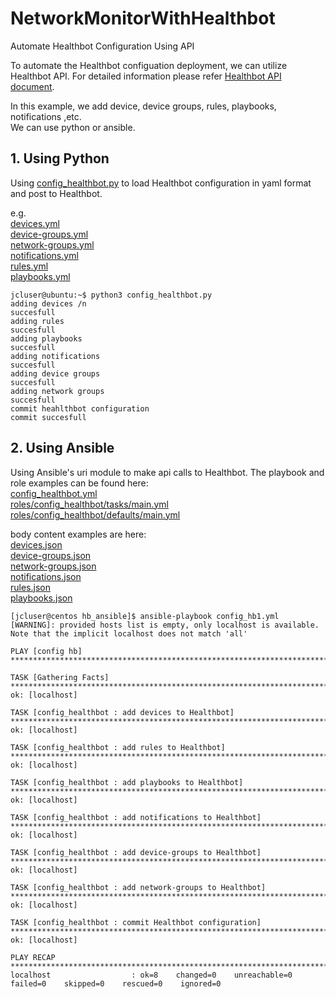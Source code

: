 # NetworkMonitorWithHealthbot
Automate Healthbot Configuration Using API

To automate the Healthbot configuation deployment, we can utilize Healthbot API. For detailed information please refer [Healthbot API document](https://www.juniper.net/documentation/en_US/healthbot/information-products/pathway-pages/api-ref/healthbot-rca-api-2.1.0.html).

In this example, we add device, device groups, rules, playbooks, notifications ,etc.  
We can use python or ansible.
## 1. Using Python   
Using [config_healthbot.py](https://github.com/wouyang628/NetworkMonitorWithHealthbot/blob/master/config_healthbot.py) to load Healthbot configuration in yaml format and post to Healthbot.

e.g.  
[devices.yml](https://github.com/wouyang628/NetworkMonitorWithHealthbot/blob/master/devices.yml)  
[device-groups.yml](https://github.com/wouyang628/NetworkMonitorWithHealthbot/blob/master/device-groups.yml)  
[network-groups.yml](https://github.com/wouyang628/NetworkMonitorWithHealthbot/blob/master/network-groups.yml)  
[notifications.yml](https://github.com/wouyang628/NetworkMonitorWithHealthbot/blob/master/notifications.yml)  
[rules.yml](https://github.com/wouyang628/NetworkMonitorWithHealthbot/blob/master/rules.yml)  
[playbooks.yml](https://github.com/wouyang628/NetworkMonitorWithHealthbot/blob/master/playbooks.yml)  

```
jcluser@ubuntu:~$ python3 config_healthbot.py
adding devices /n
succesfull
adding rules
succesfull
adding playbooks
succesfull
adding notifications
succesfull
adding device groups
succesfull
adding network groups
succesfull
commit heahlthbot configuration
commit succesfull
```

## 2. Using Ansible
Using Ansible's uri module to make api calls to Healthbot.
The playbook and role examples can be found here:  
[config_healthbot.yml](https://github.com/wouyang628/NetworkMonitorWithHealthbot/blob/master/config_healthbot.yml)  
[roles/config_healthbot/tasks/main.yml](https://github.com/wouyang628/NetworkMonitorWithHealthbot/blob/master/roles/config_healthbot/tasks/main.yml)  
[roles/config_healthbot/defaults/main.yml](https://github.com/wouyang628/NetworkMonitorWithHealthbot/blob/master/roles/config_healthbot/defaults/main.yml)  

body content examples are here:  
[devices.json](https://github.com/wouyang628/NetworkMonitorWithHealthbot/blob/master/devices.json)  
[device-groups.json](https://github.com/wouyang628/NetworkMonitorWithHealthbot/blob/master/device-groups.json)  
[network-groups.json](https://github.com/wouyang628/NetworkMonitorWithHealthbot/blob/master/network-groups.json)    
[notifications.json](https://github.com/wouyang628/NetworkMonitorWithHealthbot/blob/master/notifications.json)  
[rules.json](workMonitorWithHealthbot/blob/master/rules.json)  
[playbooks.json](https://github.com/wouyang628/NetworkMonitorWithHealthbot/blob/master/playbooks.json)  
```
[jcluser@centos hb_ansible]$ ansible-playbook config_hb1.yml
[WARNING]: provided hosts list is empty, only localhost is available. Note that the implicit localhost does not match 'all'

PLAY [config hb] ****************************************************************************************************************************************************

TASK [Gathering Facts] **********************************************************************************************************************************************
ok: [localhost]

TASK [config_healthbot : add devices to Healthbot] ******************************************************************************************************************
ok: [localhost]

TASK [config_healthbot : add rules to Healthbot] ********************************************************************************************************************
ok: [localhost]

TASK [config_healthbot : add playbooks to Healthbot] ****************************************************************************************************************
ok: [localhost]

TASK [config_healthbot : add notifications to Healthbot] ************************************************************************************************************
ok: [localhost]

TASK [config_healthbot : add device-groups to Healthbot] ************************************************************************************************************
ok: [localhost]

TASK [config_healthbot : add network-groups to Healthbot] ***********************************************************************************************************
ok: [localhost]

TASK [config_healthbot : commit Healthbot configuration] ************************************************************************************************************
ok: [localhost]

PLAY RECAP **********************************************************************************************************************************************************
localhost                  : ok=8    changed=0    unreachable=0    failed=0    skipped=0    rescued=0    ignored=0
```







